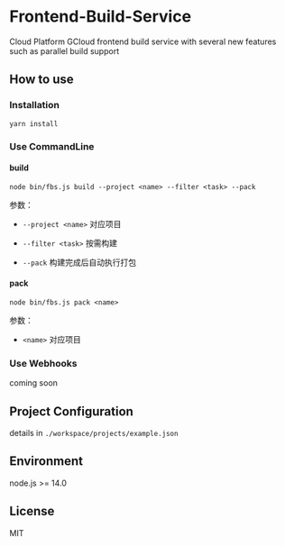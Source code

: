<!--
 * @Author: Whzcorcd
 * @Date: 2020-08-10 11:35:45
 * @LastEditors: Whzcorcd
 * @LastEditTime: 2022-02-22 23:40:33
 * @Description: file content
-->

# Frontend-Build-Service

Cloud Platform GCloud frontend build service with several new features such as parallel build support

## How to use

### Installation

```shell
yarn install
```

### Use CommandLine

#### build

```shell
node bin/fbs.js build --project <name> --filter <task> --pack
```

参数：

- `--project <name>` 对应项目

- `--filter <task>` 按需构建

- `--pack` 构建完成后自动执行打包

#### pack

```shell
node bin/fbs.js pack <name>
```

参数：

- `<name>` 对应项目

### Use Webhooks

coming soon

## Project Configuration

details in `./workspace/projects/example.json`

## Environment

node.js >= 14.0

## License

MIT
